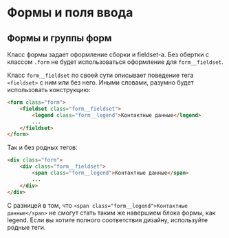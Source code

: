 # Формы и поля ввода

## Формы и группы форм

Класс формы задает оформление сборки и fieldset-а. Без обертки с классом `.form` не будет использоваться оформление для `form__fieldset`.

Класс `form__fieldset` по своей сути описывает поведение тега `<fieldset>` с ним или без него. Иными словами, разумно будет использовать конструкцию:

```html
<form class="form">
    <fieldset class="form__fieldset">
        <legend class="form__legend">Контактные данные</legend>
        ...
    </fieldset>
</form>
```

Так и без родных тегов:

```html
<div class="form">
    <div class="form__fieldset">
        <span class="form__legend">Контактные данные</span>
        ...
    </div>
</div>
```

С разницей в том, что `<span class="form__legend">Контактные данные</span>` не смогут стать таким же навершием блока формы, как legend. Если вы хотите полного соответствия дизайну, используйте родные теги.
